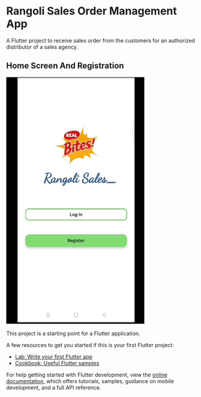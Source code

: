 # Rangoli Sales Order Management App

A Flutter project to receive sales order from the customers for an authorized distributor of a sales agency.

## Home Screen And Registration

![](https://github.com/bansilpaghdal/Rangoli-Sales-Order-Management-App/blob/master/GIFs/Registration.gif)

This project is a starting point for a Flutter application.

A few resources to get you started if this is your first Flutter project:

- [Lab: Write your first Flutter app](https://docs.flutter.dev/get-started/codelab)
- [Cookbook: Useful Flutter samples](https://docs.flutter.dev/cookbook)

For help getting started with Flutter development, view the
[online documentation](https://docs.flutter.dev/), which offers tutorials,
samples, guidance on mobile development, and a full API reference.
